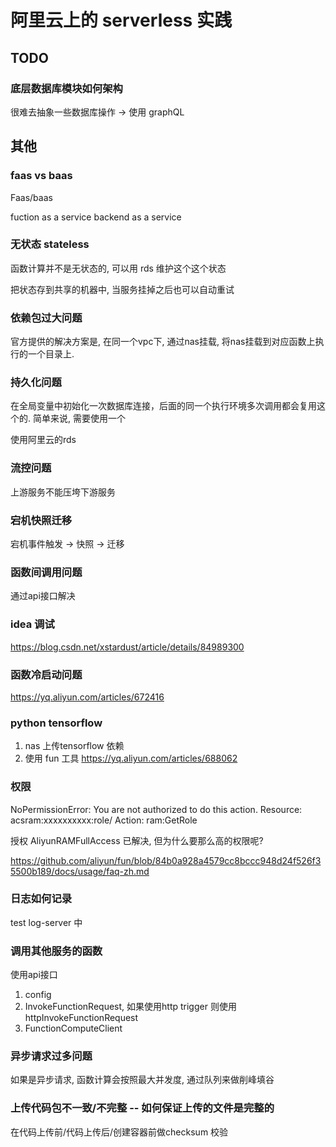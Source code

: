 # 阿里云上的 serverless 实践


## TODO

### 底层数据库模块如何架构

很难去抽象一些数据库操作  -> 使用 graphQL

## 其他

### faas vs baas

Faas/baas

fuction as a service
backend as a service

### 无状态 stateless

函数计算并不是无状态的, 可以用 rds 维护这个这个状态

把状态存到共享的机器中, 当服务挂掉之后也可以自动重试

### 依赖包过大问题

官方提供的解决方案是, 在同一个vpc下, 通过nas挂载, 将nas挂载到对应函数上执行的一个目录上.

### 持久化问题

在全局变量中初始化一次数据库连接，后面的同一个执行环境多次调用都会复用这个的.
简单来说, 需要使用一个

使用阿里云的rds

### 流控问题

上游服务不能压垮下游服务

### 宕机快照迁移

宕机事件触发 -> 快照 -> 迁移

### 函数间调用问题

通过api接口解决

### idea 调试

https://blog.csdn.net/xstardust/article/details/84989300

### 函数冷启动问题

https://yq.aliyun.com/articles/672416

### python tensorflow

1. nas 上传tensorflow 依赖
2. 使用 fun 工具 https://yq.aliyun.com/articles/688062

### 权限

NoPermissionError: You are not authorized to do this action. Resource: acsram:xxxxxxxxxx:role/ Action: ram:GetRole

授权 AliyunRAMFullAccess 已解决, 但为什么要那么高的权限呢?

https://github.com/aliyun/fun/blob/84b0a928a4579cc8bccc948d24f526f35500b189/docs/usage/faq-zh.md

### 日志如何记录

test log-server 中

### 调用其他服务的函数

使用api接口

1. config
2. InvokeFunctionRequest, 如果使用http trigger 则使用 httpInvokeFunctionRequest
3. FunctionComputeClient

### 异步请求过多问题

如果是异步请求, 函数计算会按照最大并发度, 通过队列来做削峰填谷

### 上传代码包不一致/不完整 -- 如何保证上传的文件是完整的

在代码上传前/代码上传后/创建容器前做checksum 校验




